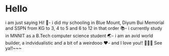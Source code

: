 # Hello
i am just saying Hi! 
🏫- i did my schooling in Blue Mount, Diyum Bui Memorial and SSPN from KG to 3, 4 to 5 and 6 to 12 in that order
📚- i currently study in MNNIT as a B.Tech computer science student
🌏- i am an avid world builder, a indvidualistic and a bit of a weirdooo
❤️- and I love you!! 🥹😚😚
See ya!!~~~
